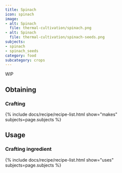 ```yaml
---
title: Spinach
icon: spinach
image:
- alt: Spinach
  file: thermal-cultivation/spinach.png
- alt: Spinach
  file: thermal-cultivation/spinach-seeds.png
subjects: 
- spinach
- spinach_seeds
category: food
subcategory: crops
---
```


WIP

Obtaining
---------

### Crafting
{% include docs/recipe/recipe-list.html show="makes" subjects=page.subjects %}

Usage
-----

### Crafting ingredient
{% include docs/recipe/recipe-list.html show="uses" subjects=page.subjects %}
